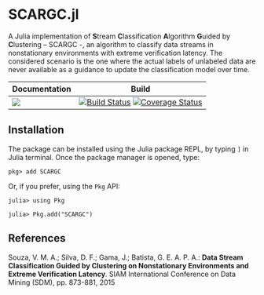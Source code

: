# SCARGC.jl

A Julia implementation of **S**tream **C**lassification **A**lgorithm **G**uided by **C**lustering – SCARGC -, an algorithm to classify data streams in nonstationary environments with extreme verification latency. The considered scenario is the one where the actual labels of unlabeled data are never available as a guidance to update the classification model over time.

Documentation | Build
------------- | -----
[![][docs-stable-img]][docs-stable-url] | [![Build Status](https://travis-ci.org/MarinhoGabriel/SCARGC.jl.svg?branch=master)](https://travis-ci.org/MarinhoGabriel/SCARGC.jl) [![Coverage Status](https://coveralls.io/repos/github/MarinhoGabriel/SCARGC.jl/badge.svg?branch=master)](https://coveralls.io/github/MarinhoGabriel/SCARGC.jl?branch=master)


## Installation

The package can be installed using the Julia package REPL, by typing `]` in Julia terminal.
Once the package manager is opened, type:

```
pkg> add SCARGC
```

Or, if you prefer, using the `Pkg` API:

```julia-repl
julia> using Pkg

julia> Pkg.add("SCARGC")
```

## References

Souza, V. M. A.; Silva, D. F.; Gama, J.; Batista, G. E. A. P. A.: **Data Stream Classification Guided by Clustering on Nonstationary Environments and Extreme Verification Latency**. SIAM International Conference on Data Mining (SDM), pp. 873-881, 2015

[docs-stable-img]: https://img.shields.io/badge/docs-stable-blue.svg
[docs-stable-url]: https://
